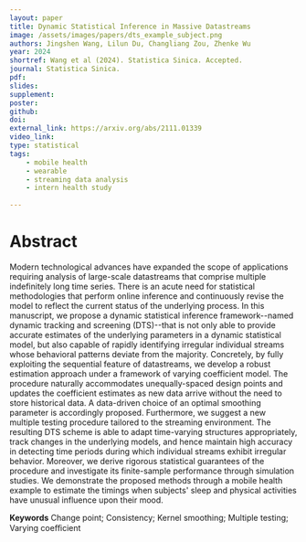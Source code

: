 ```yaml
---
layout: paper
title: Dynamic Statistical Inference in Massive Datastreams
image: /assets/images/papers/dts_example_subject.png
authors: Jingshen Wang, Lilun Du, Changliang Zou, Zhenke Wu
year: 2024
shortref: Wang et al (2024). Statistica Sinica. Accepted.
journal: Statistica Sinica.
pdf: 
slides: 
supplement: 
poster: 
github: 
doi: 
external_link: https://arxiv.org/abs/2111.01339
video_link: 
type: statistical
tags:
    - mobile health
    - wearable
    - streaming data analysis
    - intern health study
 
---
```


# Abstract

Modern technological advances have expanded the scope of applications requiring analysis of large-scale datastreams that comprise multiple indefinitely long time series. There is an acute need for statistical methodologies that perform online inference and continuously revise the model to reflect the current status of the underlying process. In this manuscript, we propose a dynamic statistical inference framework--named dynamic tracking and screening (DTS)--that is not only able to provide accurate estimates of the underlying parameters in a dynamic statistical model, but also capable of rapidly identifying irregular individual streams whose behavioral patterns deviate from the majority. Concretely, by fully exploiting the sequential feature of datastreams, we develop a robust estimation approach under a framework of varying coefficient model. The procedure naturally accommodates unequally-spaced design points and updates the coefficient estimates as new data arrive without the need to store historical data. A data-driven choice of an optimal smoothing parameter is accordingly proposed. Furthermore, we suggest a new multiple testing procedure tailored to the streaming environment. The resulting DTS scheme is able to adapt time-varying structures appropriately, track changes in the underlying models, and hence maintain high accuracy in detecting time periods during which individual streams exhibit irregular behavior. Moreover, we derive rigorous statistical guarantees of the procedure and investigate its finite-sample performance through simulation studies. We demonstrate the proposed methods through a mobile health example to estimate the timings when subjects' sleep and physical activities have unusual influence upon their mood.


**Keywords** Change point; Consistency; Kernel smoothing; Multiple testing; Varying coeﬃcient
